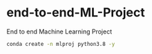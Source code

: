 # end-to-end-ML-Project
End to end Machine Learning Project
```bash
conda create -n mlproj python3.8 -y
```